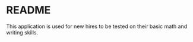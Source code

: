 # README

This application is used for new hires to be tested on their basic math and
writing skills.

